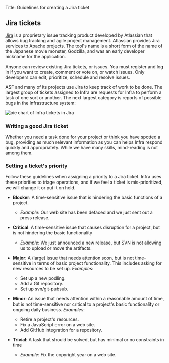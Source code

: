 Title: Guidelines for creating a Jira ticket

## Jira tickets

<a href="https://issues.apache.org/jira" target="_blank">Jira</a> is a proprietary issue tracking product developed by Atlassian that allows bug tracking and agile project management. Atlassian provides Jira services to Apache projects. The tool's name is a short form of the name of the Japanese movie monster, Godzilla, and was an early developer nickname for the application.

Anyone can review existing Jira tickets, or issues. You must register and log in if you want to create, comment or vote on, or watch issues. Only developers can edit, prioritize, schedule and resolve issues.

ASF and many of its projects use Jira to keep track of work to be done. The largest group of tickets assigned to Infra are requests for Infra to perform a task of one sort or another. The next largest category is reports of possible bugs in the Infrastructure system:

![pie chart of Infra tickets in Jira](/images/infra-jira.jpg)

### Writing a good Jira ticket
Whether you need a task done for your project or think you have spotted a bug, providing as much relevant information as you can helps Infra respond quickly and appropriately. While we have many skills, mind-reading is not among them. 

### Setting a ticket's priority

Follow these guidelines when assigning a priority to a Jira ticket. Infra uses these priorities to triage operations, and if we feel a ticket is mis-prioritized, we will change it or put it on hold.

- **Blocker**: A time-sensitive issue that is hindering the basic functions of a project.
  - *Example*: Our web site has been defaced and we just sent out a press release.


- **Critical**: A time-sensitive issue that causes disruption for a project, but is not hindering the basic functionality
  - *Example*: We just announced a new release, but SVN is not allowing us to upload or move the artifacts.


- **Major**: A (large) issue that needs attention soon, but is not time-sensitive in terms of basic project functionality. This includes asking for new resources to be set up. *Examples*:
   - Set up a new podling.
   - Add a Git repository.
   - Set up svn/git-pubsub.


- **Minor**: An issue that needs attention within a reasonable amount of time, but is not time-sensitive nor critical to a project's basic functionality or ongoing daily business. *Examples*:
  - Retire a project's resources.
  - Fix a JavaScript error on a web site.
  - Add GitHub integration for a repository.


- **Trivial**: A task that should be solved, but has minimal or no constraints in time
  - *Example*: Fix the copyright year on a web site.
